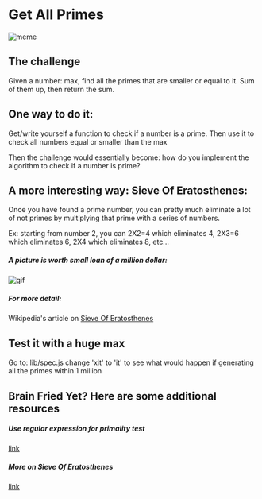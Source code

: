 # Get All Primes #
![meme](https://i.imgflip.com/1d6g4k.jpg)

## The challenge  ##
Given a number: max, find all the primes that are smaller or equal to it.
Sum of them up, then return the sum.

## One way to do it: ##
Get/write yourself a function to check if a number is a prime.
Then use it to check all numbers equal or smaller than the max

Then the challenge would essentially become: how do you implement the algorithm 
to check if a number is prime?

## A more interesting way: Sieve Of Eratosthenes: ##
Once you have found a prime number, you can pretty much eliminate
a lot of not primes by multiplying that prime with a series of numbers.

Ex: starting from number 2, you can 2X2=4 which eliminates 4, 2X3=6 which eliminates 6,
2X4 which eliminates 8, etc...

##### A picture is worth small loan of a million dollar: #####
![gif](https://upload.wikimedia.org/wikipedia/commons/b/b9/Sieve_of_Eratosthenes_animation.gif)

##### For more detail: #####
Wikipedia's article on [Sieve Of Eratosthenes](https://en.wikipedia.org/wiki/Sieve_of_Eratosthenes)

## Test it with a huge max ##
Go to: lib/spec.js
change 'xit' to 'it' to see what would happen if generating all the primes within 1 million

## Brain Fried Yet? Here are some additional resources ##

##### Use regular expression for primality test #####
[link](http://www.noulakaz.net/2007/03/18/a-regular-expression-to-check-for-prime-numbers/)

##### More on Sieve Of Eratosthenes #####
[link](http://wwwhomes.uni-bielefeld.de/achim/prime_sieve.html)

